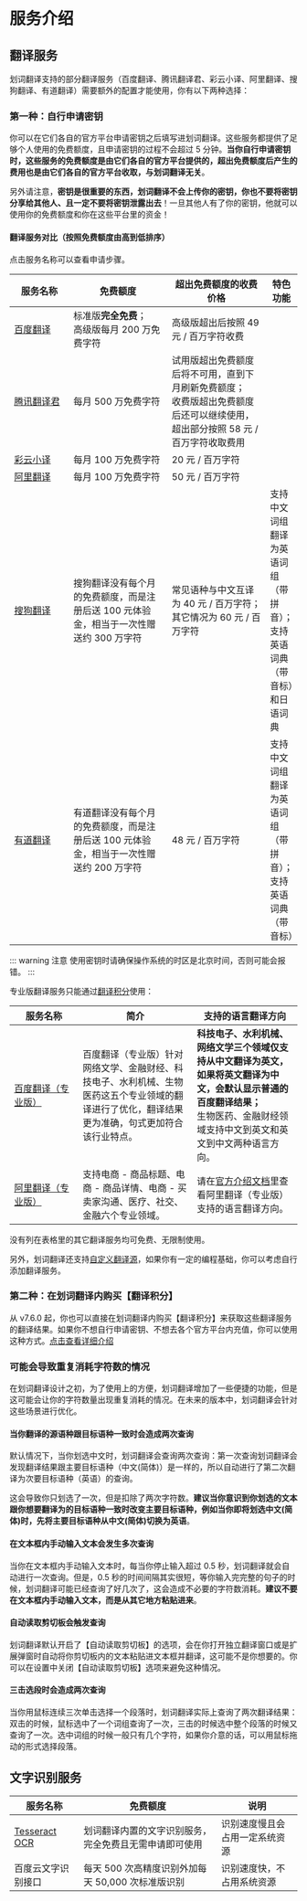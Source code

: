 # 服务介绍

## 翻译服务

划词翻译支持的部分翻译服务（百度翻译、腾讯翻译君、彩云小译、阿里翻译、搜狗翻译、有道翻译）需要额外的配置才能使用，你有以下两种选择：

### 第一种：自行申请密钥

你可以在它们各自的官方平台申请密钥之后填写进划词翻译。这些服务都提供了足够个人使用的免费额度，且申请密钥的过程不会超过 5 分钟。**当你自行申请密钥时，这些服务的免费额度是由它们各自的官方平台提供的，超出免费额度后产生的费用也是由它们各自的官方平台收取，与划词翻译无关**。

另外请注意，**密钥是很重要的东西，划词翻译不会上传你的密钥，你也不要将密钥分享给其他人、且一定不要将密钥泄露出去**！一旦其他人有了你的密钥，他就可以使用你的免费额度和你在这些平台里的资金！

#### 翻译服务对比（按照免费额度由高到低排序）

点击服务名称可以查看申请步骤。

<table>
  <colgroup>
    <col width='120'>
    <col width='200'>
    <col width='200'>
  </colgroup>
  <thead>
    <tr>
      <th>服务名称</th>
      <th>免费额度</th>
      <th>超出免费额度的收费价格</th>
      <th>特色功能</th>
    </tr>
  </thead>
  <tbody>
    <tr>
      <td><a href='./baidu-api.html'>百度翻译</a></td>
      <td>标准版<strong>完全免费</strong>；<br/>高级版每月 200 万免费字符</td>
      <td>高级版超出后按照 49 元 / 百万字符收费</td>
      <td></td>
    </tr>
    <tr>
      <td><a href='./qq-api.html'>腾讯翻译君</a></td>
      <td>每月 500 万免费字符</td>
      <td>试用版超出免费额度后将不可用，直到下月刷新免费额度；<br/>收费版超出免费额度后还可以继续使用，超出部分按照 58 元 / 百万字符收取费用</td>
      <td></td>
    </tr>
    <tr>
      <td><a href='./caiyun-api.html'>彩云小译</a></td>
      <td>每月 100 万免费字符</td>
      <td>20 元 / 百万字符</td>
      <td></td>
    </tr>
    <tr>
      <td><a href='./ali-api.html'>阿里翻译</a></td>
      <td>每月 100 万免费字符</td>
      <td>50 元 / 百万字符</td>
      <td></td>
    </tr>
    <tr>
      <td><a href='./sg-api.html'>搜狗翻译</a></td>
      <td>搜狗翻译没有每个月的免费额度，而是注册后送 100 元体验金，相当于一次性赠送约 300 万字符</td>
      <td>常见语种与中文互译为 40 元 / 百万字符；<br/>其它情况为 60 元 / 百万字符</td>
      <td>支持中文词组翻译为英语词组（带拼音）；<br/>支持英语词典（带音标）和日语词典</td>
    </tr>
    <tr>
      <td><a href='./youdao-api.html'>有道翻译</a></td>
      <td>有道翻译没有每个月的免费额度，而是注册后送 100 元体验金，相当于一次性赠送约 200 万字符</td>
      <td>48 元 / 百万字符</td>
      <td>支持中文词组翻译为英语词组（带拼音）；<br/>支持英语词典（带音标）</td>
    </tr>
  </tbody>
</table>

::: warning 注意
使用密钥时请确保操作系统的时区是北京时间，否则可能会报错。
:::

专业版翻译服务只能通过[翻译积分](./tp.md)使用：

<table>
  <colgroup>
    <col width='120'>
    <col width='200'>
  </colgroup>
  <thead>
    <tr>
      <th>服务名称</th>
      <th>简介</th>
      <th>支持的语言翻译方向</th>
    </tr>
  </thead>
  <tbody>
    <tr>
      <td><a href='https://api.fanyi.baidu.com/product/121' target='_blank'>百度翻译（专业版）</a></td>
      <td>百度翻译（专业版）针对网络文学、金融财经、科技电子、水利机械、生物医药这五个专业领域的翻译进行了优化，翻译结果更为准确，句式更加符合该行业特点。</td>
      <td><strong>科技电子、水利机械、网络文学三个领域仅支持从中文翻译为英文，如果将英文翻译为中文，会默认显示普通的百度翻译结果；</strong><br/>生物医药、金融财经领域支持中文到英文和英文到中文两种语言方向。</td>
    </tr>
    <tr>
      <td><a href='https://help.aliyun.com/document_detail/158291.html' target='_blank'>阿里翻译（专业版）</a></td>
      <td>支持电商 - 商品标题、电商 - 商品详情、电商 - 买卖家沟通、医疗、社交、金融六个专业领域。</td>
      <td>请在<a href='https://help.aliyun.com/document_detail/158291.html' target='_blank'>官方介绍文档</a>里查看阿里翻译（专业版）支持的语言翻译方向。</td>
    </tr>
  </tbody>
</table>

没有列在表格里的其它翻译服务均可免费、无限制使用。

另外，划词翻译还支持[自定义翻译源](./custom-api.md)，如果你有一定的编程基础，你可以考虑自行添加翻译服务。

### 第二种：在划词翻译内购买【翻译积分】

从 v7.6.0 起，你也可以直接在划词翻译内购买【翻译积分】来获取这些翻译服务的翻译结果。如果你不想自行申请密钥、不想去各个官方平台内充值，你可以使用这种方式。[点击查看详细介绍](./tp.md)

### 可能会导致重复消耗字符数的情况

在划词翻译设计之初，为了使用上的方便，划词翻译增加了一些便捷的功能，但是这可能会让你的字符数量出现重复消耗的情况。在未来的版本中，划词翻译会针对这些场景进行优化。

#### 当你翻译的源语种跟目标语种一致时会造成两次查询

默认情况下，当你划选中文时，划词翻译会查询两次查询：第一次查询划词翻译会发现翻译结果跟主要目标语种（中文(简体)）是一样的，所以自动进行了第二次翻译为次要目标语种（英语）的查询。

这会导致你只划选了一次，但是扣除了两次字符数。**建议当你意识到你划选的文本跟你想要翻译为的目标语种一致时改变主要目标语种，例如当你即将划选中文(简体)时，先将主要目标语种从中文(简体)切换为英语**。

#### 在文本框内手动输入文本会发生多次查询

当你在文本框内手动输入文本时，每当你停止输入超过 0.5 秒，划词翻译就会自动进行一次查询。但是，0.5 秒的时间间隔其实很短，等你输入完完整的句子的时候，划词翻译可能已经查询了好几次了，这会造成不必要的字符数消耗。**建议不要在文本框内手动输入文本，而是从其它地方粘贴进来**。

#### 自动读取剪切板会触发查询

划词翻译默认开启了【自动读取剪切板】的选项，会在你打开独立翻译窗口或是扩展弹窗时自动将你剪切板内的文本粘贴进文本框并翻译，这可能不是你想要的。你可以在设置中关闭【自动读取剪切板】选项来避免这种情况。

#### 三击选段时会造成两次查询

当你用鼠标连续三次单击选择一个段落时，划词翻译实际上查询了两次翻译结果：双击的时候，鼠标选中了一个词组查询了一次，三击的时候选中整个段落的时候又查询了一次。选中词组的时候一般只有几个字符，如果你介意的话，可以用鼠标拖动的形式选择段落。

## 文字识别服务

<table>
  <thead>
    <tr>
      <th>服务名称</th>
      <th>免费额度</th>
      <th>说明</th>
    </tr>
  </thead>
  <tbody>
    <tr>
      <td><a href='https://tesseract-ocr.github.io/' target='_blank'>Tesseract OCR</a></td>
      <td>划词翻译内置的文字识别服务，完全免费且无需申请即可使用</td>
      <td>识别速度慢且会占用一定系统资源</td>
    </tr>
    <tr>
      <td>百度云文字识别接口</td>
      <td>每天 500 次高精度识别外加每天 50,000 次标准版识别</td>
      <td>识别速度快，不占用系统资源</td>
    </tr>
  </tbody>
</table>